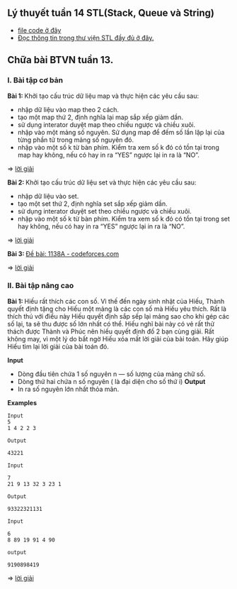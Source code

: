 ## Lý thuyết tuần 14 STL(Stack, Queue và String) 
- [file code ở đây]() 
- [Đọc thông tin trong thư viện STL đầy đủ ở đây.](https://drive.google.com/file/d/1iqlQ1TmgGy_CKwZ0_9KPfu_ZHsnrT3Tu/view)

## Chữa bài BTVN tuần 13. 

###  <b>I. Bài tập cơ bản </b>
<b>Bài 1: </b> Khởi tạo cấu trúc dữ liệu map và thực hiện các yêu cầu sau:  
- nhập dữ liệu vào map theo 2 cách.
- tạo một map thứ 2, định nghĩa lại map sắp xếp giảm dần.
- sử dụng interator duyệt map theo chiều ngược và chiều xuôi. 
- nhập vào một mảng số nguyên. Sử dụng map để đếm số lần lặp lại của từng phần tử trong mảng số nguyên đó.
- nhập vào một số k từ bàn phím. Kiểm tra xem số k đó có tồn tại trong map hay không, nếu có hay in ra “YES” ngược lại in ra là “NO”. 

=> [lời giải](https://github.com/duymanhdoan/Guildline_ML/blob/master/C_Basic/week14/B1.cpp)

<b>Bài 2: </b> Khởi tạo cấu trúc dữ liệu set và thực hiện các yêu cầu sau:  
- nhập dữ liệu vào set.
- tạo một set thứ 2, định nghĩa set sắp xếp giảm dần.
- sử dụng interator duyệt set theo chiều ngược và chiều xuôi. 
- nhập vào một số k từ bàn phím. Kiểm tra xem số k đó có tồn tại trong set hay không, nếu có hay in ra “YES” ngược lại in ra là “NO”.


=> [lời giải](https://github.com/duymanhdoan/Guildline_ML/blob/master/C_Basic/week14/B2.cpp)


<b>Bài 3: </b>  [Đề bài: 1138A - codeforces.com](https://codeforces.com/contest/1138/problem/A)

=> [lời giải](https://github.com/duymanhdoan/Guildline_ML/blob/master/C_Basic/week14/1138A.cpp)

###  <b>II. Bài tập nâng cao </b>

<b>Bài 1: </b> Hiếu rất thích các con số. Vì thế đến ngày sinh nhật của Hiếu, Thành quyết định tặng cho Hiếu một mảng là các con số mà Hiếu yêu thích. Rất là thích thú với điều này Hiếu quyết định sắp sếp lại mảng sao cho khi gép các số lại, ta sẽ thu được số lớn nhất có thể. Hiếu nghĩ bài này có vẻ rất thử thách được Thành và Phúc nên hiếu quyết định đố 2 bạn cùng giải. Rất không may, vì một lý do bất ngờ Hiếu xóa mất lời giải của bài toán. Hãy giúp Hiếu tìm lại lời giải của bài toán đó. 

<b>Input</b> 
- Dòng đầu tiên chứa 1 số nguyên n — số lượng của mảng chữ số.
- Dòng thứ hai chứa n số nguyên (  là đại diện cho số thứ i)
<b>Output</b> 
- In ra số nguyên lớn nhất thỏa mãn. 

<b> Examples </b> 

    Input 
    5
    1 4 2 2 3
    
    Output
    
    43221
    
    Input
    
    7
    21 9 13 32 3 23 1
    
    Output
    
    93322321131
    
    Input
    
    6
    8 89 19 91 4 90
    
    output
    
    9190898419


=> [lời giải](https://github.com/duymanhdoan/Guildline_ML/blob/master/C_Basic/week14/B1nangcao.cpp)
